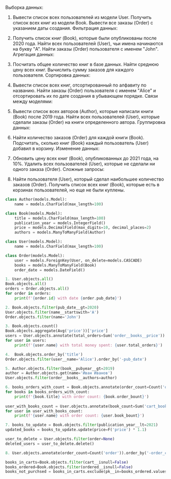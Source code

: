 Выборка данных:

1. Вывести список всех пользователей из модели User.
Получить список всех книг из модели Book.
Вывести все заказы (Order) с указанием даты создания.
Фильтрация данных:

2. Получить список книг (Book), которые были опубликованы после 2020 года.
Найти всех пользователей (User), чьи имена начинаются на букву "A".
Найти заказы (Order) пользователя с именем "John".
Агрегация данных:

3. Посчитать общее количество книг в базе данных.
Найти среднюю цену всех книг.
Вычислить сумму заказов для каждого пользователя.
Сортировка данных:

4. Вывести список всех книг, отсортированный по алфавиту по названию.
Найти заказы (Order) пользователя с именем "Alice" и отсортировать их по дате создания в убывающем порядке.
Связи между моделями:

5. Вывести список всех авторов (Author), которые написали книги (Book) после 2019 года.
Найти всех пользователей (User), которые сделали заказы (Order) на книги определенного автора.
Группировка данных:

6. Найти количество заказов (Order) для каждой книги (Book).
Подсчитать, сколько книг (Book) каждый пользователь (User) добавил в корзину.
Изменение данных:

7. Обновить цену всех книг (Book), опубликованных до 2021 года, на 10%.
Удалить всех пользователей (User), которые не сделали ни одного заказа (Order).
Сложные запросы:

8. Найти пользователя (User), который сделал наибольшее количество заказов (Order).
Получить список всех книг (Book), которые есть в корзинах пользователей, но еще не были куплены.

```python
class Author(models.Model):
    name = models.CharField(max_length=100)

class Book(models.Model):
    title = models.CharField(max_length=100)
    publication_year = models.IntegerField()
    price = models.DecimalField(max_digits=10, decimal_places=2)
    authors = models.ManyToManyField(Author)

class User(models.Model):
    name = models.CharField(max_length=100)

class Order(models.Model):
    user = models.ForeignKey(User, on_delete=models.CASCADE)
    books = models.ManyToManyField(Book)
    order_date = models.DateField()
```

```python
1. User.objects.all()
Book.objects.all()
orders = Order.objects.all()
for order in orders:
    print(f'{order.id} with date {order.pub_date}')
```
```python
2. Book.objects.filter(pub_date__gt=2020)
User.objects.filter(name__startswith='A')
Order.objects.filter(name='John')
```
```python
3. Book.objects.count()
Book.objects.aggregate(Avg('price'))['price']
users = User.objects.annotate(total_orders=Sum('order__books__price'))
for user in users:
    print(f'{user.name} with total money spent: {user.total_orders}')
```
```python
4.  Book.objects.order_by('title')
Order.objects.filter(user__name='Alice').order_by('-pub_date')
```
```python
5. Author.objects.filter(book__pubyear__gt=2019)
author = Author.objects.get(name='Иван Иванов')
User.objects.filter(order__books__authors=author)
```
```python
6. books_orders_with_count = Book.objects.annotate(order_count=Count('order'))
for books in books_orders_with_count:
    print(f'{book.title} with order count: {book.order_bount}')
    
user_with_books_count = User.objects.annotate(book_count=Sum('cart_books'))
for user in user_with_books_count:
    print(f'{user.name} with order count: {user.book_bount}')
```
```python
7. books_to_update = Book.objects.filter(publication_year__lt=2021)
updated_books = books_to_update.update(price=F('price') * 1.1)

user_to_delete = User.objects.filter(order=None)
deleted_users = user_to_delete.delete()
```
```python
8. User.objects.annotate(order_count=Count('order')).order_by('-order_count').first()

books_in_carts=Book.objects.filter(cart__isnull=False)
books_ordered=Book.objects.filter(ordered__isnull=False)
books_not_purchsed = books_in_carts.exclude(pk__in=books_ordered.values_list('pk', flat=True))
```




